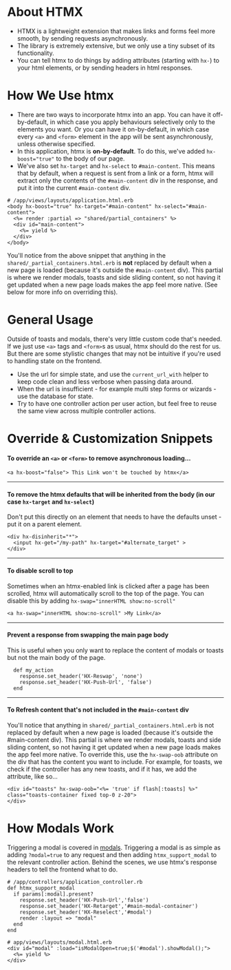# About HTMX

- HTMX is a lightweight extension that makes links and forms feel more smooth, by sending requests asynchronously.  
- The library is extremely extensive, but we only use a tiny subset of its functionality.
- You can tell htmx to do things by adding attributes (starting with `hx-`) to your html elements, or by sending headers in html responses.

# How We Use htmx

- There are two ways to incorporate htmx into an app. You can have it off-by-default, in which case you apply behaviours selectively only to the elements you want. Or you can have it on-by-default, in which case every `<a>` and `<form>` element in the app will be sent asynchronously, unless otherwise specified.
- In this application, htmx is **on-by-default**. To do this, we've added `hx-boost="true"` to the body of our page.
- We've also set `hx-target` and `hx-select` to `#main-content`. This means that by default, when a request is sent from a link or a form, htmx will extract only the contents of the `#main-content` div in the response, and put it into the current `#main-content` div.

```
# /app/views/layouts/application.html.erb
<body hx-boost="true" hx-target="#main-content" hx-select="#main-content">
  <%= render :partial => "shared/partial_containers" %>
  <div id="main-content">
    <%= yield %>
  </div>
</body>
```

You'll notice from the above snippet that anything in the `shared/_partial_containers.html.erb` is **not** replaced by default when a new page is loaded (because it's outside the `#main-content` div). This partial is where we render modals, toasts and side sliding content, so not having it get updated when a new page loads makes the app feel more native. (See below for more info on overriding this).


# General Usage

Outside of toasts and modals, there's very little custom code that's needed. If we just use `<a>` tags and `<form>`s as usual, htmx should do the rest for us. But there are some stylistic changes that may not be intuitive if you're used to handling state on the frontend.

- Use the url for simple state, and use the `current_url_with` helper to keep code clean and less verbose when passing data around.
- When the url is insufficient - for example multi step forms or wizards - use the database for state.
- Try to have one controller action per user action, but feel free to reuse the same view across multiple controller actions.

# Override & Customization Snippets

#### To override an `<a>` or `<form>` to remove asynchronous loading...

```
<a hx-boost="false"> This Link won't be touched by htmx</a>
```

---

#### To remove the htmx defaults that will be inherited from the body (in our case `hx-target` and `hx-select`)

Don't put this directly on an element that needs to have the defaults unset - put it on a parent element.

```
<div hx-disinherit="*">
  <input hx-get="/my-path" hx-target="#alternate_target" >
</div>

```

---

#### To disable scroll to top
Sometimes when an htmx-enabled link is clicked after a page has been scrolled, htmx will automatically scroll to the top of the page. You can disable this by adding `hx-swap="innerHTML show:no-scroll"`

```
<a hx-swap="innerHTML show:no-scroll" >My Link</a>
```

---

#### Prevent a response from swapping the main page body

This is useful when you only want to replace the content of modals or toasts but not the main body of the page. 

```
  def my_action
    response.set_header('HX-Reswap', 'none')
    response.set_header('HX-Push-Url', 'false')
  end
```

---

#### To Refresh content that's not included in the `#main-content` div

You'll notice that anything in `shared/_partial_containers.html.erb` is not replaced by default when a new page is loaded (because it's outside the #main-content div). This partial is where we render modals, toasts and side sliding content, so not having it get updated when a new page loads makes the app feel more native. To override this, use the `hx-swap-oob` attribute on the div that has the content you want to include. For example, for toasts, we check if the controller has any new toasts, and if it has, we add the attribute, like so...

```
<div id="toasts" hx-swap-oob="<%= 'true' if flash[:toasts] %>" class="toasts-container fixed top-0 z-20">
</div>

```


# How Modals Work

Triggering a modal is covered in [modals](docs?file=modals.md). Triggering a modal is as simple as adding `?modal=true` to any request and then adding `htmx_support_modal` to the relevant controller action. Behind the scenes, we use htmx's response headers to tell the frontend what to do.

```
# /app/controllers/application_controller.rb
def htmx_support_modal
  if params[:modal].present?
    response.set_header('HX-Push-Url','false')
    response.set_header('HX-Retarget','#main-modal-container')
    response.set_header('HX-Reselect','#modal')
    render :layout => "modal"
  end
end
```

```
# app/views/layouts/modal.html.erb
<div id="modal" :load="isModalOpen=true;$('#modal').showModal();">
  <%= yield %>
</div>
```

